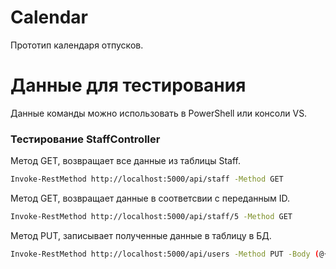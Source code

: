 # Сalendar
Прототип календаря отпусков.

# Данные для тестирования

Данные команды можно использовать в PowerShell или консоли VS.

### Тестирование StaffController

Метод GET, возвращает все данные из таблицы Staff.

```sh
Invoke-RestMethod http://localhost:5000/api/staff -Method GET
```

Метод GET, возвращает данные в соответсвии с переданным ID.

```sh
Invoke-RestMethod http://localhost:5000/api/staff/5 -Method GET
```

Метод PUT, записывает полученные данные в таблицу в БД.

```sh
Invoke-RestMethod http://localhost:5000/api/users -Method PUT -Body (@{name = "Alex"; colorId = "27"} | ConvertTo-Json) -ContentType "application/json"
```
